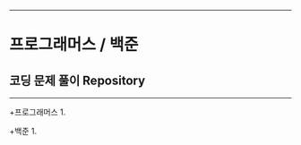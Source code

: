 ----------------------------
# 프로그래머스 / 백준
## 코딩 문제 풀이 Repository
----------------------------

+프로그래머스
1. 

+백준
1.
